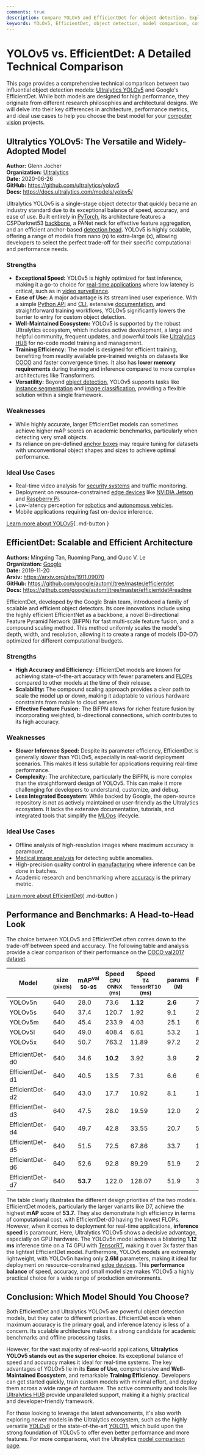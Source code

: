 ```yaml
---
comments: true
description: Compare YOLOv5 and EfficientDet for object detection. Explore architecture, performance, strengths, and use cases to choose the right model.
keywords: YOLOv5, EfficientDet, object detection, model comparison, computer vision, performance metrics, Ultralytics, real-time detection, deep learning
---
```


# YOLOv5 vs. EfficientDet: A Detailed Technical Comparison

This page provides a comprehensive technical comparison between two influential object detection models: [Ultralytics YOLOv5](https://docs.ultralytics.com/models/yolov5/) and Google's EfficientDet. While both models are designed for high performance, they originate from different research philosophies and architectural designs. We will delve into their key differences in architecture, performance metrics, and ideal use cases to help you choose the best model for your [computer vision](https://www.ultralytics.com/glossary/computer-vision-cv) projects.

<script async src="https://cdn.jsdelivr.net/npm/chart.js"></script>
<script defer src="../../javascript/benchmark.js"></script>

<canvas id="modelComparisonChart" width="1024" height="400" active-models='["YOLOv5", "EfficientDet"]'></canvas>

## Ultralytics YOLOv5: The Versatile and Widely-Adopted Model

**Author:** Glenn Jocher  
**Organization:** [Ultralytics](https://www.ultralytics.com/)  
**Date:** 2020-06-26  
**GitHub:** <https://github.com/ultralytics/yolov5>  
**Docs:** <https://docs.ultralytics.com/models/yolov5/>

Ultralytics YOLOv5 is a single-stage object detector that quickly became an industry standard due to its exceptional balance of speed, accuracy, and ease of use. Built entirely in [PyTorch](https://www.ultralytics.com/glossary/pytorch), its architecture features a CSPDarknet53 [backbone](https://www.ultralytics.com/glossary/backbone), a PANet neck for effective feature aggregation, and an efficient anchor-based [detection head](https://www.ultralytics.com/glossary/detection-head). YOLOv5 is highly scalable, offering a range of models from nano (n) to extra-large (x), allowing developers to select the perfect trade-off for their specific computational and performance needs.

### Strengths

- **Exceptional Speed:** YOLOv5 is highly optimized for fast inference, making it a go-to choice for [real-time applications](https://www.ultralytics.com/glossary/real-time-inference) where low latency is critical, such as in [video surveillance](https://www.ultralytics.com/blog/shattering-the-surveillance-status-quo-with-vision-ai).
- **Ease of Use:** A major advantage is its streamlined user experience. With a simple [Python API](https://docs.ultralytics.com/usage/python/) and [CLI](https://docs.ultralytics.com/usage/cli/), extensive [documentation](https://docs.ultralytics.com/models/yolov5/), and straightforward training workflows, YOLOv5 significantly lowers the barrier to entry for custom object detection.
- **Well-Maintained Ecosystem:** YOLOv5 is supported by the robust Ultralytics ecosystem, which includes active development, a large and helpful community, frequent updates, and powerful tools like [Ultralytics HUB](https://www.ultralytics.com/hub) for no-code model training and management.
- **Training Efficiency:** The model is designed for efficient training, benefiting from readily available pre-trained weights on datasets like [COCO](https://docs.ultralytics.com/datasets/detect/coco/) and faster convergence times. It also has **lower memory requirements** during training and inference compared to more complex architectures like Transformers.
- **Versatility:** Beyond [object detection](https://www.ultralytics.com/glossary/object-detection), YOLOv5 supports tasks like [instance segmentation](https://docs.ultralytics.com/tasks/segment/) and [image classification](https://docs.ultralytics.com/tasks/classify/), providing a flexible solution within a single framework.

### Weaknesses

- While highly accurate, larger EfficientDet models can sometimes achieve higher mAP scores on academic benchmarks, particularly when detecting very small objects.
- Its reliance on pre-defined [anchor boxes](https://www.ultralytics.com/glossary/anchor-based-detectors) may require tuning for datasets with unconventional object shapes and sizes to achieve optimal performance.

### Ideal Use Cases

- Real-time video analysis for [security systems](https://www.ultralytics.com/blog/security-alarm-system-projects-with-ultralytics-yolov8) and traffic monitoring.
- Deployment on resource-constrained [edge devices](https://www.ultralytics.com/glossary/edge-ai) like [NVIDIA Jetson](https://docs.ultralytics.com/guides/nvidia-jetson/) and [Raspberry Pi](https://docs.ultralytics.com/guides/raspberry-pi/).
- Low-latency perception for [robotics](https://www.ultralytics.com/glossary/robotics) and [autonomous vehicles](https://www.ultralytics.com/solutions/ai-in-automotive).
- Mobile applications requiring fast on-device inference.

[Learn more about YOLOv5](https://docs.ultralytics.com/models/yolov5/){ .md-button }

## EfficientDet: Scalable and Efficient Architecture

**Authors:** Mingxing Tan, Ruoming Pang, and Quoc V. Le  
**Organization:** [Google](https://ai.google/research/)  
**Date:** 2019-11-20  
**Arxiv:** <https://arxiv.org/abs/1911.09070>  
**GitHub:** <https://github.com/google/automl/tree/master/efficientdet>  
**Docs:** <https://github.com/google/automl/tree/master/efficientdet#readme>

EfficientDet, developed by the Google Brain team, introduced a family of scalable and efficient object detectors. Its core innovations include using the highly efficient EfficientNet as a backbone, a novel Bi-directional Feature Pyramid Network (BiFPN) for fast multi-scale feature fusion, and a compound scaling method. This method uniformly scales the model's depth, width, and resolution, allowing it to create a range of models (D0-D7) optimized for different computational budgets.

### Strengths

- **High Accuracy and Efficiency:** EfficientDet models are known for achieving state-of-the-art accuracy with fewer parameters and [FLOPs](https://www.ultralytics.com/glossary/flops) compared to other models at the time of their release.
- **Scalability:** The compound scaling approach provides a clear path to scale the model up or down, making it adaptable to various hardware constraints from mobile to cloud servers.
- **Effective Feature Fusion:** The BiFPN allows for richer feature fusion by incorporating weighted, bi-directional connections, which contributes to its high accuracy.

### Weaknesses

- **Slower Inference Speed:** Despite its parameter efficiency, EfficientDet is generally slower than YOLOv5, especially in real-world deployment scenarios. This makes it less suitable for applications requiring real-time performance.
- **Complexity:** The architecture, particularly the BiFPN, is more complex than the straightforward design of YOLOv5. This can make it more challenging for developers to understand, customize, and debug.
- **Less Integrated Ecosystem:** While backed by Google, the open-source repository is not as actively maintained or user-friendly as the Ultralytics ecosystem. It lacks the extensive documentation, tutorials, and integrated tools that simplify the [MLOps](https://www.ultralytics.com/glossary/machine-learning-operations-mlops) lifecycle.

### Ideal Use Cases

- Offline analysis of high-resolution images where maximum accuracy is paramount.
- [Medical image analysis](https://www.ultralytics.com/glossary/medical-image-analysis) for detecting subtle anomalies.
- High-precision quality control in [manufacturing](https://www.ultralytics.com/solutions/ai-in-manufacturing) where inference can be done in batches.
- Academic research and benchmarking where [accuracy](https://www.ultralytics.com/glossary/accuracy) is the primary metric.

[Learn more about EfficientDet](https://github.com/google/automl/tree/master/efficientdet#readme){ .md-button }

## Performance and Benchmarks: A Head-to-Head Look

The choice between YOLOv5 and EfficientDet often comes down to the trade-off between speed and accuracy. The following table and analysis provide a clear comparison of their performance on the [COCO val2017 dataset](https://docs.ultralytics.com/datasets/detect/coco/).

| Model           | size<br><sup>(pixels) | mAP<sup>val<br>50-95 | Speed<br><sup>CPU ONNX<br>(ms) | Speed<br><sup>T4 TensorRT10<br>(ms) | params<br><sup>(M) | FLOPs<br><sup>(B) |
| --------------- | --------------------- | -------------------- | ------------------------------ | ----------------------------------- | ------------------ | ----------------- |
| YOLOv5n         | 640                   | 28.0                 | 73.6                           | **1.12**                            | **2.6**            | 7.7               |
| YOLOv5s         | 640                   | 37.4                 | 120.7                          | 1.92                                | 9.1                | 24.0              |
| YOLOv5m         | 640                   | 45.4                 | 233.9                          | 4.03                                | 25.1               | 64.2              |
| YOLOv5l         | 640                   | 49.0                 | 408.4                          | 6.61                                | 53.2               | 135.0             |
| YOLOv5x         | 640                   | 50.7                 | 763.2                          | 11.89                               | 97.2               | 246.4             |
|                 |                       |                      |                                |                                     |                    |                   |
| EfficientDet-d0 | 640                   | 34.6                 | **10.2**                       | 3.92                                | 3.9                | **2.54**          |
| EfficientDet-d1 | 640                   | 40.5                 | 13.5                           | 7.31                                | 6.6                | 6.1               |
| EfficientDet-d2 | 640                   | 43.0                 | 17.7                           | 10.92                               | 8.1                | 11.0              |
| EfficientDet-d3 | 640                   | 47.5                 | 28.0                           | 19.59                               | 12.0               | 24.9              |
| EfficientDet-d4 | 640                   | 49.7                 | 42.8                           | 33.55                               | 20.7               | 55.2              |
| EfficientDet-d5 | 640                   | 51.5                 | 72.5                           | 67.86                               | 33.7               | 130.0             |
| EfficientDet-d6 | 640                   | 52.6                 | 92.8                           | 89.29                               | 51.9               | 226.0             |
| EfficientDet-d7 | 640                   | **53.7**             | 122.0                          | 128.07                              | 51.9               | 325.0             |

The table clearly illustrates the different design priorities of the two models. EfficientDet models, particularly the larger variants like D7, achieve the highest **mAP** score of **53.7**. They also demonstrate high efficiency in terms of computational cost, with EfficientDet-d0 having the lowest FLOPs. However, when it comes to deployment for real-time applications, **inference speed** is paramount. Here, Ultralytics YOLOv5 shows a decisive advantage, especially on GPU hardware. The YOLOv5n model achieves a blistering **1.12 ms** inference time on a T4 GPU with [TensorRT](https://www.ultralytics.com/glossary/tensorrt), making it over 3x faster than the lightest EfficientDet model. Furthermore, YOLOv5 models are extremely lightweight, with YOLOv5n having only **2.6M** parameters, making it ideal for deployment on resource-constrained [edge devices](https://www.ultralytics.com/blog/edge-ai-and-aiot-upgrade-any-camera-with-ultralytics-yolov8-in-a-no-code-way). This **performance balance** of speed, accuracy, and small model size makes YOLOv5 a highly practical choice for a wide range of production environments.

## Conclusion: Which Model Should You Choose?

Both EfficientDet and Ultralytics YOLOv5 are powerful object detection models, but they cater to different priorities. EfficientDet excels when maximum accuracy is the primary goal, and inference latency is less of a concern. Its scalable architecture makes it a strong candidate for academic benchmarks and offline processing tasks.

However, for the vast majority of real-world applications, **Ultralytics YOLOv5 stands out as the superior choice**. Its exceptional balance of speed and accuracy makes it ideal for real-time systems. The key advantages of YOLOv5 lie in its **Ease of Use**, comprehensive and **Well-Maintained Ecosystem**, and remarkable **Training Efficiency**. Developers can get started quickly, train custom models with minimal effort, and deploy them across a wide range of hardware. The active community and tools like [Ultralytics HUB](https://www.ultralytics.com/hub) provide unparalleled support, making it a highly practical and developer-friendly framework.

For those looking to leverage the latest advancements, it's also worth exploring newer models in the Ultralytics ecosystem, such as the highly versatile [YOLOv8](https://docs.ultralytics.com/models/yolov8/) or the state-of-the-art [YOLO11](https://docs.ultralytics.com/models/yolo11/), which build upon the strong foundation of YOLOv5 to offer even better performance and more features. For more comparisons, visit the Ultralytics [model comparison page](https://docs.ultralytics.com/compare/).
